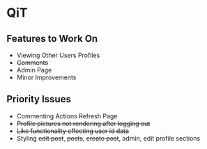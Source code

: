 # QiT

## Features to Work On
* Viewing Other Users Profiles
* ~~Comments~~
* Admin Page
* Minor Improvements

## Priority Issues
* Commenting Actions Refresh Page
* ~~Profile pictures not rendering after logging out~~
* ~~Like functionality effecting user id data~~
* Styling ~~edit post~~, ~~posts~~, ~~create post~~, admin, edit profile sections
